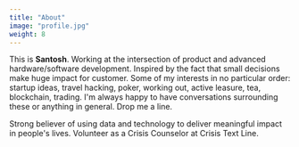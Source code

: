 ```yaml
---
title: "About"
image: "profile.jpg"
weight: 8
---
```


This is **Santosh**. Working at the intersection of product and advanced hardware/software development. Inspired by the fact that small decisions make huge impact for customer. Some of my interests in no particular order: startup ideas, travel hacking, poker, working out, active leasure, tea, blockchain, trading. I'm always happy to have conversations surrounding these or anything in general. Drop me a line. 

Strong believer of using data and technology to deliver meaningful impact in people's lives. Volunteer as a Crisis Counselor at Crisis Text Line. 


